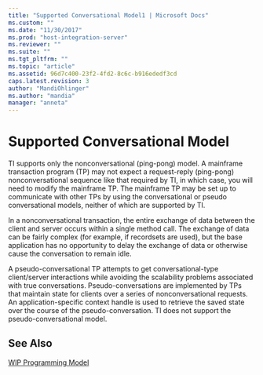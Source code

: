 ```yaml
---
title: "Supported Conversational Model1 | Microsoft Docs"
ms.custom: ""
ms.date: "11/30/2017"
ms.prod: "host-integration-server"
ms.reviewer: ""
ms.suite: ""
ms.tgt_pltfrm: ""
ms.topic: "article"
ms.assetid: 96d7c400-23f2-4fd2-8c6c-b916ededf3cd
caps.latest.revision: 3
author: "MandiOhlinger"
ms.author: "mandia"
manager: "anneta"
---
```

# Supported Conversational Model
TI supports only the nonconversational (ping-pong) model. A mainframe transaction program (TP) may not expect a request-reply (ping-pong) nonconversational sequence like that required by TI, in which case, you will need to modify the mainframe TP. The mainframe TP may be set up to communicate with other TPs by using the conversational or pseudo conversational models, neither of which are supported by TI.  
  
 In a nonconversational transaction, the entire exchange of data between the client and server occurs within a single method call. The exchange of data can be fairly complex (for example, if recordsets are used), but the base application has no opportunity to delay the exchange of data or otherwise cause the conversation to remain idle.  
  
 A pseudo-conversational TP attempts to get conversational-type client/server interactions while avoiding the scalability problems associated with true conversations. Pseudo-conversations are implemented by TPs that maintain state for clients over a series of nonconversational requests. An application-specific context handle is used to retrieve the saved state over the course of the pseudo-conversation. TI does not support the pseudo-conversational model.  
  
## See Also  
 [WIP Programming Model](../core/wip-programming-model2.md)